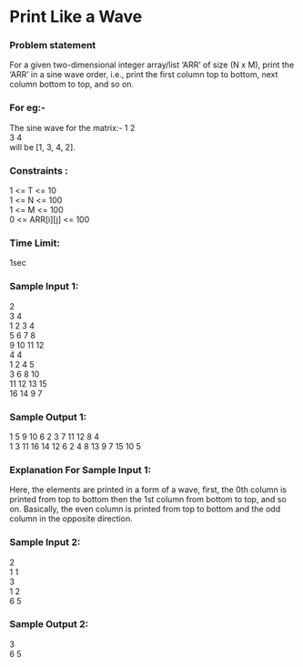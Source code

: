 <h1>Print Like a Wave</h1>
<h3>Problem statement</h3>
For a given two-dimensional integer array/list ‘ARR’ of size (N x M), print the ‘ARR’ in a sine wave order, i.e., print the first column top to bottom, next column bottom to top, and so on.

<h3>For eg:-</h3>

The sine wave for the matrix:-
1 2<br>
3 4<br>
will be [1, 3, 4, 2].<br>

<h3>Constraints :</h3>
1 <= T <= 10<br>
1 <= N <= 100<br>
1 <= M <= 100<br>
0 <= ARR[i][j] <= 100<br>

<h3>Time Limit:</h3> 1sec
<h3>Sample Input 1:</h3>
2<br>
3 4<br>
1 2 3 4<br>
5 6 7 8<br>
9 10 11 12<br>
4 4<br>
1 2 4 5<br>
3 6 8 10<br>
11 12 13 15<br>
16 14 9 7<br>
<h3>Sample Output 1:</h3>
1 5 9 10 6 2 3 7 11 12 8 4<br>
1 3 11 16 14 12 6 2 4 8 13 9 7 15 10 5 <br>
<h3>Explanation For Sample Input 1:</h3>
Here, the elements are printed in a form of a wave, first, the 0th column is printed from top to bottom then the 1st column from bottom to top, and so on. Basically, the even column is printed from top to bottom and the odd column in the opposite direction.
<h3>Sample Input 2:</h3>
2<br>
1 1<br>
3<br>
1 2<br>
6 5<br>
<h3>Sample Output 2:</h3>
3<br>
6 5 <br>
